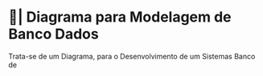 # 🎲| Diagrama para Modelagem de Banco Dados

  Trata-se de um Diagrama, para o Desenvolvimento de um Sistemas Banco de
 
